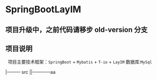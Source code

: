 # SpringBootLayIM

## 项目升级中，之前代码请移步 old-version 分支

## 项目说明
&nbsp;&nbsp;项目主要技术框架：`SpringBoot` + `Mybatis` + `T-io` + `LayIM`  数据库:`MySql`

|——— src
||————aa
